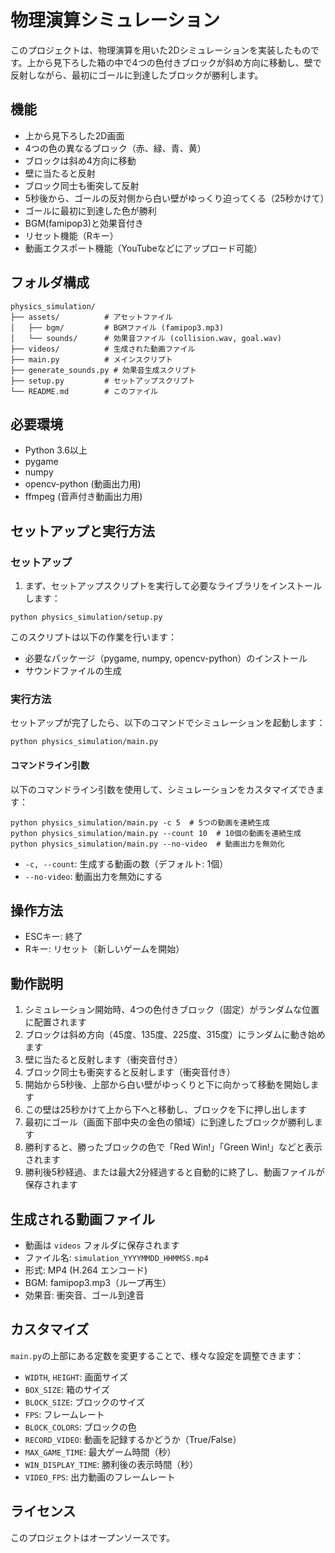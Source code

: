 # 物理演算シミュレーション

このプロジェクトは、物理演算を用いた2Dシミュレーションを実装したものです。上から見下ろした箱の中で4つの色付きブロックが斜め方向に移動し、壁で反射しながら、最初にゴールに到達したブロックが勝利します。

## 機能

- 上から見下ろした2D画面
- 4つの色の異なるブロック（赤、緑、青、黄）
- ブロックは斜め4方向に移動
- 壁に当たると反射
- ブロック同士も衝突して反射
- 5秒後から、ゴールの反対側から白い壁がゆっくり迫ってくる（25秒かけて）
- ゴールに最初に到達した色が勝利
- BGM(famipop3)と効果音付き
- リセット機能（Rキー）
- 動画エクスポート機能（YouTubeなどにアップロード可能）

## フォルダ構成

```
physics_simulation/
├── assets/          # アセットファイル
│   ├── bgm/         # BGMファイル (famipop3.mp3)
│   └── sounds/      # 効果音ファイル (collision.wav, goal.wav)
├── videos/          # 生成された動画ファイル
├── main.py          # メインスクリプト
├── generate_sounds.py # 効果音生成スクリプト
├── setup.py         # セットアップスクリプト
└── README.md        # このファイル
```

## 必要環境

- Python 3.6以上
- pygame
- numpy
- opencv-python (動画出力用)
- ffmpeg (音声付き動画出力用)

## セットアップと実行方法

### セットアップ

1. まず、セットアップスクリプトを実行して必要なライブラリをインストールします：

```
python physics_simulation/setup.py
```

このスクリプトは以下の作業を行います：
- 必要なパッケージ（pygame, numpy, opencv-python）のインストール
- サウンドファイルの生成

### 実行方法

セットアップが完了したら、以下のコマンドでシミュレーションを起動します：

```
python physics_simulation/main.py
```

#### コマンドライン引数

以下のコマンドライン引数を使用して、シミュレーションをカスタマイズできます：

```
python physics_simulation/main.py -c 5  # 5つの動画を連続生成
python physics_simulation/main.py --count 10  # 10個の動画を連続生成
python physics_simulation/main.py --no-video  # 動画出力を無効化
```

* `-c, --count`: 生成する動画の数（デフォルト: 1個）
* `--no-video`: 動画出力を無効にする

## 操作方法

- ESCキー: 終了
- Rキー: リセット（新しいゲームを開始）

## 動作説明

1. シミュレーション開始時、4つの色付きブロック（固定）がランダムな位置に配置されます
2. ブロックは斜め方向（45度、135度、225度、315度）にランダムに動き始めます
3. 壁に当たると反射します（衝突音付き）
4. ブロック同士も衝突すると反射します（衝突音付き）
5. 開始から5秒後、上部から白い壁がゆっくりと下に向かって移動を開始します
6. この壁は25秒かけて上から下へと移動し、ブロックを下に押し出します
7. 最初にゴール（画面下部中央の金色の領域）に到達したブロックが勝利します
8. 勝利すると、勝ったブロックの色で「Red Win!」「Green Win!」などと表示されます
9. 勝利後5秒経過、または最大2分経過すると自動的に終了し、動画ファイルが保存されます

## 生成される動画ファイル

- 動画は `videos` フォルダに保存されます
- ファイル名: `simulation_YYYYMMDD_HHMMSS.mp4`
- 形式: MP4 (H.264 エンコード)
- BGM: famipop3.mp3（ループ再生）
- 効果音: 衝突音、ゴール到達音

## カスタマイズ

`main.py`の上部にある定数を変更することで、様々な設定を調整できます：

- `WIDTH`, `HEIGHT`: 画面サイズ
- `BOX_SIZE`: 箱のサイズ
- `BLOCK_SIZE`: ブロックのサイズ
- `FPS`: フレームレート
- `BLOCK_COLORS`: ブロックの色
- `RECORD_VIDEO`: 動画を記録するかどうか（True/False）
- `MAX_GAME_TIME`: 最大ゲーム時間（秒）
- `WIN_DISPLAY_TIME`: 勝利後の表示時間（秒）
- `VIDEO_FPS`: 出力動画のフレームレート

## ライセンス

このプロジェクトはオープンソースです。

